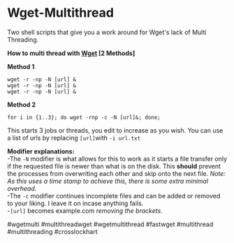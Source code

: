 # Wget-Multithread
Two shell scripts that give you a work around for Wget's lack of Multi Threading.


**How to multi thread with [Wget](https://www.gnu.org/software/wget/) [2 Methods]**  

**Method 1**

    wget -r -np -N [url] &
    wget -r -np -N [url] &
    wget -r -np -N [url] &

**Method 2**

    for i in {1..3}; do wget -rnp -c -N [url]&; done;  

This starts 3 jobs or threads, you edit to increase as you wish. 
You can use a list of urls by replacing `[url]`with `-i url.txt`  
  
**Modifier explanations:**  
-The `-N` modifier is what allows for this to work as it starts a file transfer only if the requested file is newer than what is on the disk. This **should** prevent the processes from overwriting each other and skip onto the next file. *Note: As this uses a time stamp to achieve this, there is some extra minimal overhead.*  
-The `-c` modifier continues incomplete files and can be added or removed to your liking. I leave it on incase anything fails.  
-`[url]` becomes example.com *removing the brackets*.  
  
#wgetmulti
#multithreadwget
#wgetmultithread
#fastwget
#multithread
#multithreading
#crosslockhart
